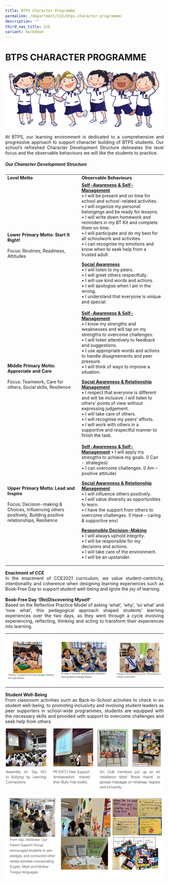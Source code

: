 ```yaml
---
title: BTPS Character Programme
permalink: /department/CCE/btps-character-programme/
description: ""
third_nav_title: CCE
variant: markdown
---
```

# BTPS CHARACTER PROGRAMME



![](/images/Students%20Activities%20Photos/btpsc1.png)

<p align="justify">
At BTPS, our learning environment is dedicated to a comprehensive and progressive approach to support character building of BTPS students. Our school’s refreshed Character Development Structure delineates the level focus and the observable behaviours we will like the students to practice. 
</p>

<h5><strong>Our Character Development Structure</strong></h5> 
<table>
<tbody><tr><td><strong>Level Motto</strong> </td><td><strong>Observable Behaviours</strong></td></tr>
<tr><td><strong>Lower Primary Motto: Start It Right!</strong> <br><br>
Focus: Routines, Readiness, Attitudes
</td><td><strong><u>Self-Awareness &amp; Self-Management</u></strong> <br>
• I will be present and on time for school and school-related activities. <br>
• I will organize my personal belongings and be ready for lessons. <br>
• I will write down homework and reminders in my BT Kit and complete them on time. <br>
• I will participate and do my best for all schoolwork and activities. <br>
• I can recognise my emotions and know when to seek help from a trusted adult. <br>

<strong><u>Social Awareness</u></strong> <br>
• I will listen to my peers. <br>
• I will greet others respectfully. <br> 
• I will use kind words and actions. <br>
• I will apologise when I am in the wrong. <br> 
• I understand that everyone is unique and special. <br>
</td></tr>
<tr><td><strong>Middle Primary Motto: Appreciate and Care</strong><br><br>
Focus: Teamwork, Care for others, Social skills, Resilience<br>
</td><td><strong><u>Self-Awareness &amp; Self-Management</u></strong><br>
• I know my strengths and weaknesses and will tap on my strengths to overcome challenges. <br>
• I will listen attentively to feedback and suggestions. <br>
• I use appropriate words and actions to handle disagreements and peer pressure. <br>
• I will think of ways to improve a situation. <br>

<strong><u>Social Awareness &amp; Relationship Management</u></strong><br>• I respect that everyone is different and will be inclusive. I will listen to others’ points of view without expressing judgement. <br>
• I will take care of others. <br>
• I will recognise my peers’ efforts. <br> 
• I will work with others in a supportive and respectful manner to finish the task. <br>
</td></tr>
<tr><td><strong>Upper Primary Motto: Lead and Inspire</strong> <br><br>
Focus: Decision-making &amp; Choices, Influencing others positively, Building positive relationships,  Resilience
</td><td><strong><u>Self-Awareness &amp; Self-Management</u></strong>
• I will apply my strengths to achieve my goals. (I Can - strategies)<br>
• I can overcome challenges. (I Am – positive attitude)<br>

<strong><u>Social Awareness &amp; Relationship Management</u></strong><br>
• I will influence others positively.<br>
• I will value diversity as opportunities to learn. <br>
• I have the support from others to overcome challenges. (I Have – caring &amp; 
supportive env)<br>

<strong><u>Responsible Decision-Making</u></strong><br>
• I will always uphold integrity.<br>
• I will be responsible for my decisions and actions.<br>
• I will take care of the environment. <br>
• I will be an upstander.
</td></tr>
</tbody></table>
<p align="justify">
<strong>Enactment of CCE</strong> <br>
In the enactment of CCE2021 curriculum, we value student-centricity, intentionality and coherence when designing learning experiences such as Book-Free Day to support student well-being and ignite the joy of learning.  <br><br>
<strong>Book-Free Day ‘(Re)Discovering Myself’ </strong><br>
Based on the Reflective Practice Model of asking ‘what’, ‘why’, ‘so what’ and ‘now what’, this pedagogical approach shaped students’ learning experiences over the two days, as they went through a cycle involving experiencing, reflecting, thinking and acting to transform their experiences into learning.
</p>

<table><tbody><tr><td>

![](/images/Students%20Activities%20Photos/btpsc2.png)

</td>

<td>

![](/images/Students%20Activities%20Photos/btpsc3.png)

</td>
<td>

![](/images/Students%20Activities%20Photos/btpsc4.png)

</td></tr></tbody></table>

<p align="justify">
<strong>Student Well-Being </strong><br>
From classroom activities such as Back-to-School activities to check in on student well-being, to promoting inclusivity and involving student leaders as peer supporters in school-wide programmes, students are equipped with the necessary skills and provided with support to overcome challenges and seek help from others. <br>

![](/images/Students%20Activities%20Photos/btpsc5.png)

![](/images/Students%20Activities%20Photos/btpsc6.png)
</p>
